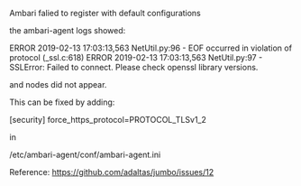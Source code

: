 Ambari falied to register with default configurations

the ambari-agent logs showed:

ERROR 2019-02-13 17:03:13,563 NetUtil.py:96 - EOF occurred in violation of protocol (_ssl.c:618)
ERROR 2019-02-13 17:03:13,563 NetUtil.py:97 - SSLError: Failed to connect. Please check openssl library versions.

and nodes did not appear.

This can be fixed by adding:

[security]
force_https_protocol=PROTOCOL_TLSv1_2

in

/etc/ambari-agent/conf/ambari-agent.ini


Reference: https://github.com/adaltas/jumbo/issues/12
